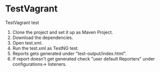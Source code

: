# TestVagrant
TestVagrant test

1. Clone the project and set it up as Maven Project.
2. Download the dependencies.
3. Open test.xml.
4. Run the test.xml as TestNG test.
5. Reports gets generated under "test-output/index.html".
6. If report doesn't get generated check "user default Reporters" under configurations-> listeners.


